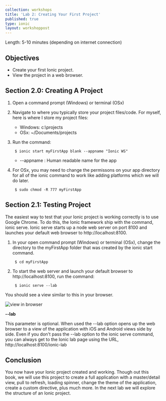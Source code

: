 ```yaml
---
collection: workshops
title: 'Lab 2: Creating Your First Project'
published: true
type: ionic
layout: workshoppost
---
```


Length: 5-10 minutes (depending on internet connection)

## Objectives

* Create your first Ionic project.
* View the project in a web browser.

## Section 2.0: Creating A Project

1. Open a command prompt (Windows) or terminal (OSx)
1. Navigate to where you typically store your project files/code.  For myself, here is where I store my project files: 
    * Windows: c:\projects
    * OSx: ~/Documents/projects
1. Run the command:
    
        $ ionic start myFirstApp blank --appname "Ionic WS"

    * --appname : Human readable name for the app
    
1. For OSx, you may need to change the permissons on your app directory for all of the ionic command to work like adding platforms which we will do later.

        $ sudo chmod -R 777 myFirstApp 


## Section 2.1: Testing Project

The easiest way to test that your Ionic project is working correctly is to use Google Chrome.  To do this, the Ionic framework ship with the command, ionic serve.  Ionic serve starts up a node web server on port 8100 and launches your default web browser to http://localhost:8100.

1. In your open command prompt (Windows) or terminal (OSx), change the directory to the myFirstApp folder that was created by the ionic start command.

        $ cd myFirstApp

1. To start the web server and launch your default browser to http://localhost:8100, run the command:

        $ ionic serve --lab

You should see a view similar to this in your browser.

![view in browser](../images/lab2/IonicLabInitialView.png)



**--lab**

This parameter is optional.  When used the --lab option opens up the web browser to a view of the application with iOS and Android views side by side.  Even if you don't pass the --lab option to the ionic serve command, you can always get to the Ionic lab page using the URL, http://localhost:8100/ionic-lab


## Conclusion

You now have your Ionic project created and working.  Though out this book, we will use this project to create a full application with a master/detail view, pull to refresh, loading spinner, change the theme of the application, create a custom directive, plus much more.  In the next lab we will explore the structure of an Ionic project.

